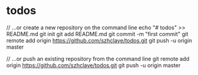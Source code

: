 # todos
// …or create a new repository on the command line
echo "# todos" >> README.md
git init
git add README.md
git commit -m "first commit"
git remote add origin https://github.com/szhclaye/todos.git
git push -u origin master


// …or push an existing repository from the command line
git remote add origin https://github.com/szhclaye/todos.git
git push -u origin master
